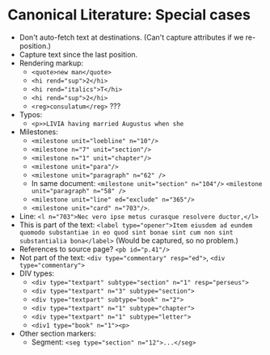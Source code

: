 # Canonical Literature: Special cases

- Don't auto-fetch text at destinations. (Can't capture attributes if we re-position.)
- Capture text since the last position.
- Rendering markup:
  - `<quote>new man</quote>`
  - `<hi rend="sup">2</hi>`
  - `<hi rend="italics">T</hi>`
  - `<hi rend="sup">2</hi>`
  - `<reg>consulatum</reg>` ???
- Typos:
  - `<p>>LIVIA having married Augustus when she`
- Milestones:
  - `<milestone unit="loebline" n="10"/>`
  - `<milestone n="7" unit="section"/>`
  - `<milestone n="1" unit="chapter"/>`
  - `<milestone unit="para"/>`
  - `<milestone unit="paragraph" n="62" />`
  - In same document: `<milestone unit="section" n="104"/>` `<milestone unit="paragraph" n="58" />`
  - `<milestone unit="line" ed="exclude" n="365"/>`
  - `<milestone unit="card" n="703"/>`.
- Line: `<l n="703">Nec vero ipse metus curasque resolvere ductor,</l>`
- This is part of the text: `<label type="opener">Item eiusdem ad eundem quomodo substantiae in eo quod sint bonae sint cum non sint substantialia bona</label>` (Would be captured, so no problem.)
- References to source page? `<pb id="p.41"/>`
- Not part of the text: `<div type="commentary" resp="ed">`, `<div type="commentary">`
- DIV types:
  - `<div type="textpart" subtype="section" n="1" resp="perseus">`
  - `<div type="textpart" n="3" subtype="section">`
  - `<div type="textpart" subtype="book" n="2">`
  - `<div type="textpart" n="1" subtype="chapter">`
  - `<div type="textpart" n="1" subtype="letter">`
  - `<div1 type="book" n="1"><p>`
- Other section markers:
  - Segment: `<seg type="section" n="12">...</seg>`
